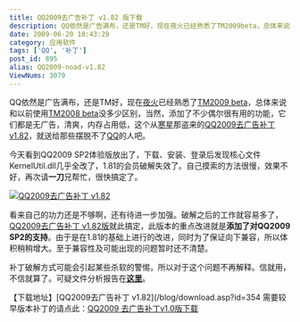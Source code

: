 ```yaml
---
title: QQ2009去广告补丁 v1.82 版下载
description: QQ依然是广告满布，还是TM好，现在夜火已经熟悉了TM2009beta，总体来说和以前使用TM2008beta没多少区别，当然，添加了不少偶尔很有用的功能，它们都是无广告，清爽，内存占用低，这个从寒星那盗来的QQ2009去广告补丁v1.82，就送给那些摆脱不了QQ的人吧。　　今天看到QQ2009SP2体验版放出了，下载、安装、登录后发现核心文件KernelUtil.dll几乎全改了，1.81的会员破解失效了。自己摸索的方法很慢，效果不好，再次请一刀兄帮忙，很快搞定了。
date: 2009-06-20 10:43:29
category: 应用软件
tags: ['QQ', '补丁']
post_id: 895
alias: QQ2009-noad-v1.82
ViewNums: 3079
---
```


QQ依然是广告满布，还是TM好，现在[夜火](/blog/)已经熟悉了[TM2009 beta](/blog/tm2009-beta)，总体来说和以前使用[TM2008 beta](/blog/tm2008-beta)没多少区别，当然，添加了不少偶尔很有用的功能，它们都是无广告，清爽，内存占用低，这个从[寒星](http://www.hxlive.cn/)那盗来的[QQ2009去广告补丁 v1.82](/blog/qq2009-noad-v182)，就送给那些摆脱不了[QQ](/tags/QQ)的人吧。

今天看到QQ2009 SP2体验版放出了，下载、安装、登录后发现核心文件KernelUtil.dll几乎全改了，1.81的会员破解失效了。自己摸索的方法很慢，效果不好，再次请**一刀**兄帮忙，很快搞定了。

[![QQ2009去广告补丁 v1.82](http://www.hxlive.cn/pic/t-0419.png)](/blog/qq2009-noad-v182)

看来自己的功力还是不够啊，还有待进一步加强。破解之后的工作就容易多了，[QQ2009去广告补丁 v1.82版](/blog/qq2009-noad-v182)就此搞定，此版本的重点改进就是**添加了对QQ2009 SP2的支持**。由于是在1.81的基础上进行的改进，同时为了保证向下兼容，所以体积稍稍增大。至于兼容性及可能出现的问题暂时还不清楚。

补丁破解方式可能会引起某些杀软的警惕，所以对于这个问题不再解释。信就用，不信就算了。可疑文件分析报告在[**这里**](http://www.virustotal.com/zh-cn/analisis/d32cc7437c4076b340408e76ce41342944cb9030253a089f6e63e470e116fba9-1243323829)。

【下载地址】[QQ2009去广告补丁 v1.82](/blog/download.asp?id=354
需要较早版本补丁的请点此：[QQ2009 去广告补丁v1.0版下载](/blog/qq2009-noad-v10)

